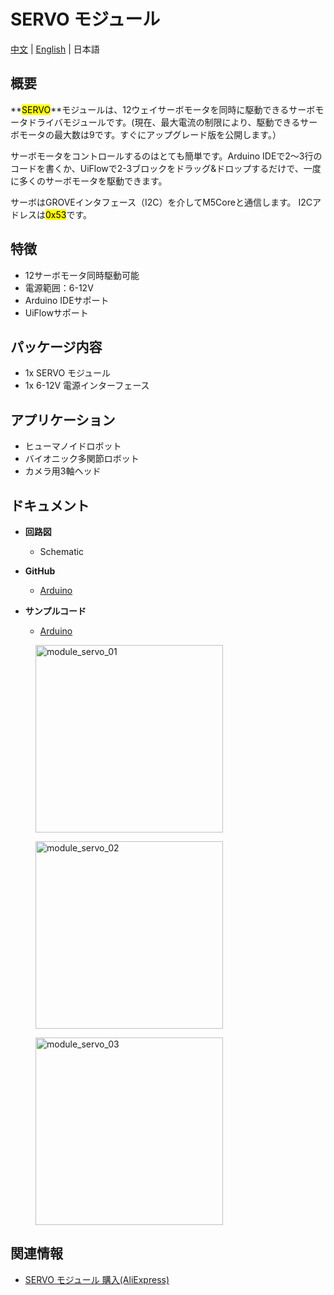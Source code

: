 # SERVO モジュール

[中文](zh_CN/product_documents/modules/module_servo) | [English](en/product_documents/modules/module_servo) | 日本語

## 概要

**<mark>SERVO</mark>**モジュールは、12ウェイサーボモータを同時に駆動できるサーボモータドライバモジュールです。(現在、最大電流の制限により、駆動できるサーボモータの最大数は9です。すぐにアップグレード版を公開します。）

サーボモータをコントロールするのはとても簡単です。Arduino IDEで2〜3行のコードを書くか、UiFlowで2-3ブロックをドラッグ&ドロップするだけで、一度に多くのサーボモータを駆動できます。

サーボはGROVEインタフェース（I2C）を介してM5Coreと通信します。 I2Cアドレスは<mark>0x53</mark>です。

## 特徴

- 12サーボモータ同時駆動可能
- 電源範囲：6-12V
- Arduino IDEサポート
- UiFlowサポート

## パッケージ内容

- 1x SERVO モジュール
- 1x 6-12V 電源インターフェース

## アプリケーション

- ヒューマノイドロボット
- バイオニック多関節ロボット
- カメラ用3軸ヘッド

## ドキュメント

- **回路図**
  - Schematic

- **GitHub**
  - [Arduino](https://github.com/m5stack/M5Stack)

- **サンプルコード**
  - [Arduino](https://github.com/m5stack/M5Stack/tree/master/examples/Modules/Servo)

<figure>
  <img src="assets/img/product_pics/modules/module_servo_01.png" alt="module_servo_01" width="300px" height="300px">
</figure>
<figure>
  <img src="assets/img/product_pics/modules/module_servo_02.png" alt="module_servo_02" width="300px" height="300px">
</figure>
<figure>
  <img src="assets/img/product_pics/modules/module_servo_03.png" alt="module_servo_03" width="300px" height="300px">
</figure>

## 関連情報

- [SERVO モジュール 購入(AliExpress)](https://www.aliexpress.com/store/product/M5Stack-12-MEGA328-6-24/3226069_32951356502.html)